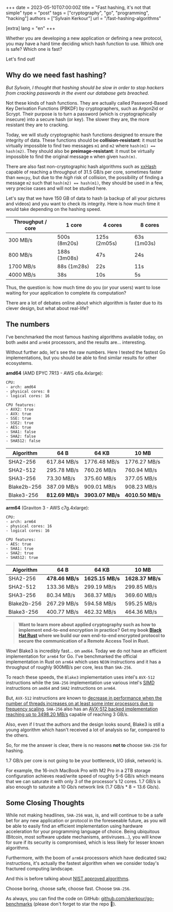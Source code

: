 +++
date = 2023-05-10T07:00:00Z
title = "Fast hashing, it's not that simple"
type = "post"
tags = ["cryptography", "go", "programming", "hacking"]
authors = ["Sylvain Kerkour"]
url = "/fast-hashing-algorithms"

[extra]
lang = "en"
+++

<!--
https://crypto.stackexchange.com/questions/59375/are-hash-functions-strong-against-quantum-cryptanalysis-and-or-independent-enoug
-->

Whether you are developing a new application or defining a new protocol, you may have a hard time deciding which hash function to use. Which one is safe? Which one is fast?

Let's find out!


## Why do we need fast hashing?

*But Sylvain, I thought that hashing should be slow in order to stop hackers from cracking passwords in the event our database gets breached.*

Not these kinds of hash functions. They are actually called Password-Based Key Derivation Functions (PBKDF) by cryptographers, such as Argon2id or Scrypt. Their purpose is to turn a password (which is cryptographically insecure) into a secure hash (or key). The slower they are, the more resistant they are to cracking.

Today, we will study cryptographic hash functions designed to ensure the integrity of data. These functions should be **collision-resistant**: it must be virtually impossible to find two messages `m1` and `m2` where `hash(m1) == hash(m2)`. They should also be **preimage-resistant**: it must be virtually impossible to find the original message `m` when given `hash(m)`.

There are also fast non-cryptographic hash algorithms such as [xxHash](https://cyan4973.github.io/xxHash/) capable of reaching a throughput of 31.5 GB/s per core, sometimes faster than `memcpy`, but due to the *high* risk of collision, the possibility of finding a message `m2` such that `hash(m2) == hash(m1)`, they should be used in a few, very precise cases and will not be studied here.

Let's say that we have 150 GB of data to hash (a backup of all your pictures and videos) and you want to check its integrity. Here is how much time it would take depending on the hashing speed.

| Throughput / core | 1 core | 4 cores | 8 cores |
| --- | --- | --- | --- |
| 300 MB/s | 500s (8m20s) | 125s (2m05s) | 63s (1m03s) |
| 800 MB/s | 188s (3m08s) | 47s | 24s |
| 1700 MB/s  | 88s (1m28s) | 22s | 11s |
| 4000 MB/s | 38s | 10s | 5s |

Thus, the question is: how much time do you (or your users) want to lose waiting for your application to complete its computation?

There are a lot of debates online about which algorithm is faster due to its clever design, but what about real-life?

## The numbers

I've benchmarked the most famous hashing algorithms available today, on both `amd64` and `arm64` processors, and the results are... interesting.

Without further ado, let's see the raw numbers. Here I tested the fastest Go implementations, but you should be able to find similar results for other ecosystems.

**amd64** (AMD EPYC 7R13 - AWS c6a.4xlarge):

```
CPU:
- arch: amd64
- physical cores: 8
- logical cores: 16

CPU features:
- AVX2: true
- AVX: true
- SSE: true
- SSE2: true
- AES: true
- SHA1: false
- SHA2: false
- SHA512: false
```

| Algorithm | 64 B | 64 KB | 10 MB |
| --- | --- | --- | --- |
| SHA2-256 | 617.84 MB/s | 1776.48 MB/s | 1776.27 MB/s |
| SHA2-512 | 295.78 MB/s | 760.26 MB/s | 760.94 MB/s |
| SHA3-256 | 73.30 MB/s | 375.60 MB/s | 377.05 MB/s |
| Blake2b-256 | 387.09 MB/s | 909.01 MB/s | 908.23 MB/s |
| Blake3-256 | **812.69 MB/s** | **3903.07 MB/s** | **4010.50 MB/s** |


**arm64** (Graviton 3 - AWS c7g.4xlarge):

```
CPU:
- arch: arm64
- physical cores: 16
- logical cores: 16

CPU features:
- AES: true
- SHA1: true
- SHA2: true
- SHA512: true
```

| Algorithm | 64 B | 64 KB | 10 MB |
| --- | --- | --- | --- |
| SHA2-256 | **478.46 MB/s** | **1625.15 MB/s** | **1628.37 MB/s** |
| SHA2-512 | 133.36 MB/s | 299.19 MB/s | 299.85 MB/s |
| SHA3-256 | 80.34 MB/s | 368.37 MB/s | 369.60 MB/s |
| Blake2b-256 | 267.29 MB/s | 594.58 MB/s | 595.25 MB/s |
| Blake3-256 | 400.77 MB/s | 462.32 MB/s | 464.36 MB/s |


> **Want to learn more about applied cryptography such as how to implement end-to-end encryption in practice? Get my book [Black Hat Rust](https://kerkour.com/black-hat-rust) where we build our own end-to-end encrypted protocol to secure the communication of a Remote Access Tool in  Rust.**


Wow! Blake3 is incredibly fast... on `amd64`. Today we do not have an efficient implementation for `arm64` for Go. I've benchmarked the official implementation in Rust on `arm64` which uses `NEON` instructions and it has a throughput of roughly 900MB/s per core, less than `SHA-256`.

To reach these speeds, the `Blake3` implementation uses intel's `AVX-512` instructions while the `SHA-256` implementation use various intel's [SIMD](https://kerkour.com/open-source-weekly/7) instructions on `amd64` and `SHA2` instructions on `arm64`.

But, `AVX-512` instructions are known to [decrease in performance when the number of threads increases on at least some inter processors due to frequency scaling](https://blog.cloudflare.com/on-the-dangers-of-intels-frequency-scaling/). `SHA-256` also has an [AVX-512 backed implementation reaching up to 3498.20 MB/s](https://github.com/minio/sha256-simd#support-for-avx512) capable of reaching 3 GB/s.

Also, even if I trust the authors and the design looks sound, Blake3 is still a young algorithm which hasn't received a lot of analysis so far, compared to the others.

So, for me the answer is clear, there is no reasons **not to** choose `SHA-256` for hashing.

1.7 GB/s per core is not going to be your bottleneck, I/O (disk, network) is.

For example, the 16-inch MacBook Pro with M2 Pro in a 2TB storage configuration achieves read/write speed of roughly 5-6 GB/s which means that we can saturate it with only 3 of the processor's 12 cores. 1.7 GB/s is also enough to saturate a 10 Gb/s network link (1.7 GB/s * 8 = 13.6 Gb/s).

## Some Closing Thoughts

While not making headlines, `SHA-256` was, is, and will continue to be a safe bet for any new application or protocol in the foreseeable future, as you will be able to easily find an efficient implementation using hardware acceleration for your programming language of choice. Being ubiquitous (Bitcoin, most software update mechanisms, antiviruses...), you will know for sure if its security is compromised, which is less likely for lesser known algorithms.

Furthermore, with the boom of `arm64` processors which have dedicated `SHA2` instructions, it's actually the fastest algorithm when we consider today's fractured computing landscape.

And this is before talking about [NIST approved algorithms](https://csrc.nist.gov/projects/hash-functions).

Choose boring, choose safe, choose fast. Choose `SHA-256`.

As always, you can find the code on GitHub: [github.com/skerkour/go-benchmarks](https://github.com/skerkour/go-benchmarks) (please don't forget to star the repo 🙏).

<!-- **Want to learn more about applied cryptography such as how to implement end-to-end encryption in practice? Get my book [Black Hat Rust](https://kerkour.com/black-hat-rust) where we build our own end-to-end encrypted protocol to secure the communication of a Remote Access Tool in  Rust.** -->
